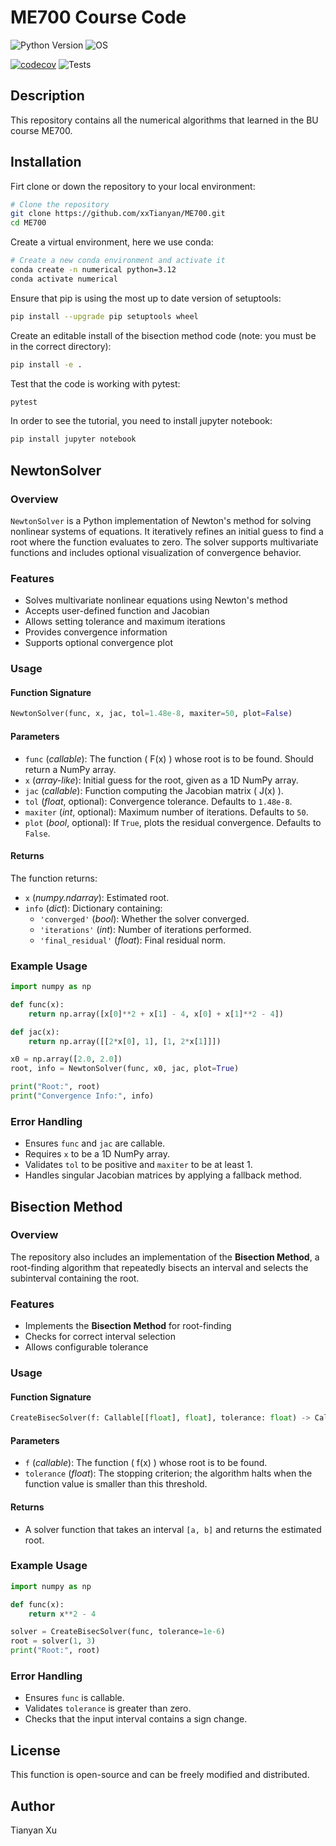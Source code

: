 # ME700 Course Code

![Python Version](https://img.shields.io/badge/python-3.12-blue)
![OS](https://img.shields.io/badge/os-ubuntu%20%7C%20macos%20%7C%20windows-blue)

[![codecov](https://codecov.io/gh/xxTianyan/ME700/branch/main/graph/badge.svg)](https://codecov.io/gh/xxTianyan/ME700)
![Tests](https://github.com/xxTianyan/ME700/actions/workflows/ci.yml/badge.svg)

## Description
This repository contains all the numerical algorithms that learned in the BU course ME700. 

## Installation
Firt clone or down the repository to your local environment:
```sh
# Clone the repository
git clone https://github.com/xxTianyan/ME700.git
cd ME700
```
Create a virtual environment, here we use conda:
```sh
# Create a new conda environment and activate it
conda create -n numerical python=3.12
conda activate numerical
```
Ensure that pip is using the most up to date version of setuptools:
```sh
pip install --upgrade pip setuptools wheel
```
Create an editable install of the bisection method code (note: you must be in the correct directory):
```sh
pip install -e .
```
Test that the code is working with pytest:
```sh
pytest
```
In order to see the tutorial, you need to install jupyter notebook:
```sh
pip install jupyter notebook
```

## NewtonSolver

### Overview
`NewtonSolver` is a Python implementation of Newton's method for solving nonlinear systems of equations. It iteratively refines an initial guess to find a root where the function evaluates to zero. The solver supports multivariate functions and includes optional visualization of convergence behavior.

### Features
- Solves multivariate nonlinear equations using Newton's method
- Accepts user-defined function and Jacobian
- Allows setting tolerance and maximum iterations
- Provides convergence information
- Supports optional convergence plot

### Usage
#### Function Signature
```python
NewtonSolver(func, x, jac, tol=1.48e-8, maxiter=50, plot=False)
```

#### Parameters
- `func` (*callable*): The function \( F(x) \) whose root is to be found. Should return a NumPy array.
- `x` (*array-like*): Initial guess for the root, given as a 1D NumPy array.
- `jac` (*callable*): Function computing the Jacobian matrix \( J(x) \).
- `tol` (*float*, optional): Convergence tolerance. Defaults to `1.48e-8`.
- `maxiter` (*int*, optional): Maximum number of iterations. Defaults to `50`.
- `plot` (*bool*, optional): If `True`, plots the residual convergence. Defaults to `False`.

#### Returns
The function returns:
- `x` (*numpy.ndarray*): Estimated root.
- `info` (*dict*): Dictionary containing:
  - `'converged'` (*bool*): Whether the solver converged.
  - `'iterations'` (*int*): Number of iterations performed.
  - `'final_residual'` (*float*): Final residual norm.

### Example Usage
```python
import numpy as np

def func(x):
    return np.array([x[0]**2 + x[1] - 4, x[0] + x[1]**2 - 4])

def jac(x):
    return np.array([[2*x[0], 1], [1, 2*x[1]]])

x0 = np.array([2.0, 2.0])
root, info = NewtonSolver(func, x0, jac, plot=True)

print("Root:", root)
print("Convergence Info:", info)
```

### Error Handling
- Ensures `func` and `jac` are callable.
- Requires `x` to be a 1D NumPy array.
- Validates `tol` to be positive and `maxiter` to be at least 1.
- Handles singular Jacobian matrices by applying a fallback method.


## Bisection Method

### Overview
The repository also includes an implementation of the **Bisection Method**, a root-finding algorithm that repeatedly bisects an interval and selects the subinterval containing the root. 

### Features
- Implements the **Bisection Method** for root-finding
- Checks for correct interval selection
- Allows configurable tolerance

### Usage

#### Function Signature
```python
CreateBisecSolver(f: Callable[[float], float], tolerance: float) -> Callable[[float, float], float]
```

#### Parameters
- `f` (*callable*): The function \( f(x) \) whose root is to be found.
- `tolerance` (*float*): The stopping criterion; the algorithm halts when the function value is smaller than this threshold.

#### Returns
- A solver function that takes an interval `[a, b]` and returns the estimated root.

### Example Usage
```python
import numpy as np

def func(x):
    return x**2 - 4

solver = CreateBisecSolver(func, tolerance=1e-6)
root = solver(1, 3)
print("Root:", root)
```

### Error Handling
- Ensures `func` is callable.
- Validates `tolerance` is greater than zero.
- Checks that the input interval contains a sign change.

## License
This function is open-source and can be freely modified and distributed.

## Author
Tianyan Xu




























